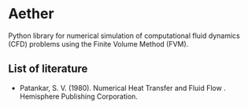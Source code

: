 # Aether

Python library for numerical simulation of computational fluid dynamics (CFD) problems using the Finite Volume Method (FVM).



## List of literature

- Patankar, S. V. (1980). Numerical Heat Transfer and Fluid Flow . Hemisphere Publishing Corporation.

